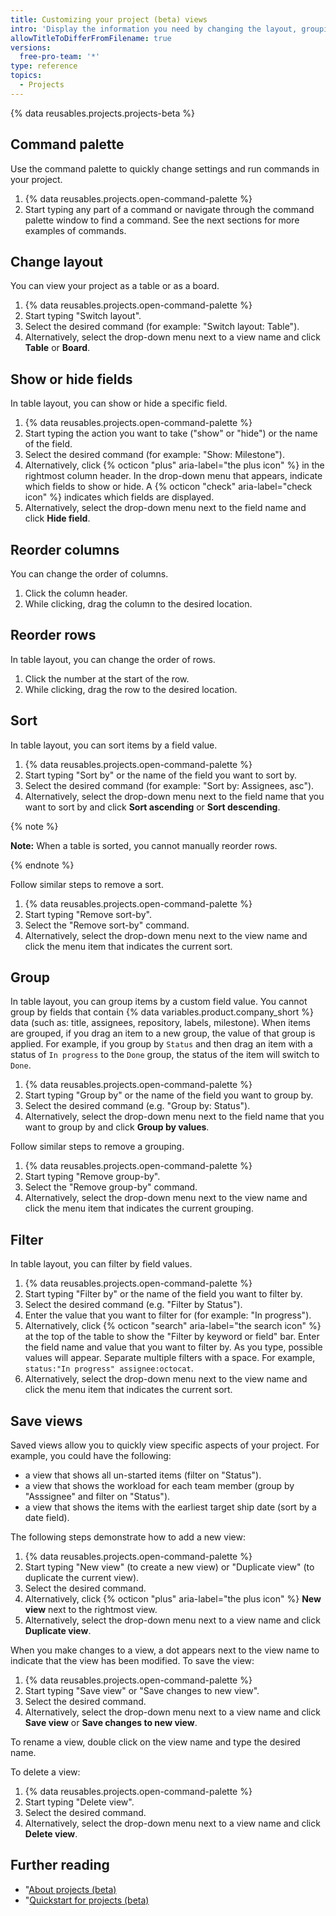 ```yaml
---
title: Customizing your project (beta) views
intro: 'Display the information you need by changing the layout, grouping, sorting, and filters in your project.'
allowTitleToDifferFromFilename: true
versions:
  free-pro-team: '*'
type: reference
topics:
  - Projects
---
```


{% data reusables.projects.projects-beta %}

## Command palette

Use the command palette to quickly change settings and run commands in your project.

1. {% data reusables.projects.open-command-palette %}
2. Start typing any part of a command or navigate through the command palette window to find a command. See the next sections for more examples of commands.

## Change layout

You can view your project as a table or as a board.

1. {% data reusables.projects.open-command-palette %}
2. Start typing "Switch layout".
3. Select the desired command (for example: "Switch layout: Table").
3. Alternatively, select the drop-down menu next to a view name and click **Table** or **Board**.

## Show or hide fields

In table layout, you can show or hide a specific field.

1. {% data reusables.projects.open-command-palette %}
2. Start typing the action you want to take ("show" or "hide") or the name of the field.
3. Select the desired command (for example: "Show: Milestone").
4. Alternatively, click {% octicon "plus" aria-label="the plus icon" %} in the rightmost column header. In the drop-down menu that appears, indicate which fields to show or hide. A {% octicon "check" aria-label="check icon" %} indicates which fields are displayed.
5. Alternatively, select the drop-down menu next to the field name and click **Hide field**.

## Reorder columns

You can change the order of columns.

1. Click the column header.
2. While clicking, drag the column to the desired location.

## Reorder rows

In table layout, you can change the order of rows.

1. Click the number at the start of the row.
2. While clicking, drag the row to the desired location.

## Sort

In table layout, you can sort items by a field value.

1. {% data reusables.projects.open-command-palette %}
2. Start typing "Sort by" or the name of the field you want to sort by.
3. Select the desired command (for example: "Sort by: Assignees, asc").
4. Alternatively, select the drop-down menu next to the field name that you want to sort by and click **Sort ascending** or **Sort descending**.

{% note %}

**Note:** When a table is sorted, you cannot manually reorder rows.

{% endnote %}

Follow similar steps to remove a sort.

1. {% data reusables.projects.open-command-palette %}
2. Start typing "Remove sort-by".
3. Select the "Remove sort-by" command.
4. Alternatively, select the drop-down menu next to the view name and click the menu item that indicates the current sort.

## Group

In table layout, you can group items by a custom field value. You cannot group by fields that contain {% data variables.product.company_short %} data (such as: title, assignees, repository, labels, milestone). When items are grouped, if you drag an item to a new group, the value of that group is applied. For example, if you group by `Status` and then drag an item with a status of `In progress` to the `Done` group, the status of the item will switch to `Done`.

1. {% data reusables.projects.open-command-palette %}
2. Start typing "Group by" or the name of the field you want to group by.
3. Select the desired command (e.g. "Group by: Status").
4. Alternatively, select the drop-down menu next to the field name that you want to group by and click **Group by values**.

Follow similar steps to remove a grouping.

1. {% data reusables.projects.open-command-palette %}
2. Start typing "Remove group-by".
3. Select the "Remove group-by" command.
4. Alternatively, select the drop-down menu next to the view name and click the menu item that indicates the current grouping.

## Filter

In table layout, you can filter by field values.

1. {% data reusables.projects.open-command-palette %}
2. Start typing "Filter by" or the name of the field you want to filter by.
3. Select the desired command (e.g. "Filter by Status").
4. Enter the value that you want to filter for (for example: "In progress").
5. Alternatively, click {% octicon "search" aria-label="the search icon" %} at the top of the table to show the "Filter by keyword or field" bar. Enter the field name and value that you want to filter by. As you type, possible values will appear. Separate multiple filters with a space. For example, `status:"In progress" assignee:octocat`.
6. Alternatively, select the drop-down menu next to the view name and click the menu item that indicates the current sort.

## Save views

Saved views allow you to quickly view specific aspects of your project. For example, you could have the following:
- a view that shows all un-started items (filter on "Status").
- a view that shows the workload for each team member (group by "Asssignee" and filter on "Status").
- a view that shows the items with the earliest target ship date (sort by a date field).

The following steps demonstrate how to add a new view:

1. {% data reusables.projects.open-command-palette %}
2. Start typing "New view" (to create a new view) or "Duplicate view" (to duplicate the current view).
3. Select the desired command.
4. Alternatively, click {% octicon "plus" aria-label="the plus icon" %} **New view** next to the rightmost view.
5. Alternatively, select the drop-down menu next to a view name and click **Duplicate view**.

When you make changes to a view, a dot appears next to the view name to indicate that the view has been modified. To save the view:

1. {% data reusables.projects.open-command-palette %}
1. Start typing "Save view" or "Save changes to new view".
1. Select the desired command.
1. Alternatively, select the drop-down menu next to a view name and click **Save view** or **Save changes to new view**.

To rename a view, double click on the view name and type the desired name.

To delete a view:

1. {% data reusables.projects.open-command-palette %}
2. Start typing "Delete view".
3. Select the desired command.
4. Alternatively, select the drop-down menu next to a view name and click **Delete view**.

## Further reading

- "[About projects (beta)](/issues/trying-out-the-new-projects-experience/about-projects)
- "[Quickstart for projects (beta)](/issues/trying-out-the-new-projects-experience/quickstart)
